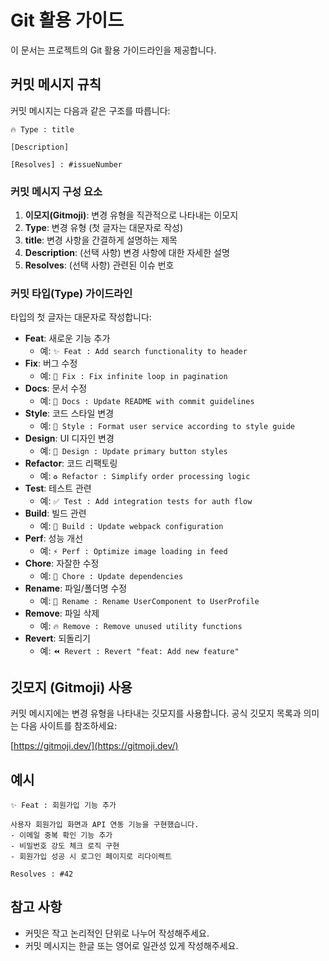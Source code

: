 # Git 활용 가이드

이 문서는 프로젝트의 Git 활용 가이드라인을 제공합니다.





## 커밋 메시지 규칙

커밋 메시지는 다음과 같은 구조를 따릅니다:

```
🔥 Type : title

[Description]

[Resolves] : #issueNumber
```

### 커밋 메시지 구성 요소

1. **이모지(Gitmoji)**: 변경 유형을 직관적으로 나타내는 이모지
2. **Type**: 변경 유형 (첫 글자는 대문자로 작성)
3. **title**: 변경 사항을 간결하게 설명하는 제목
4. **Description**: (선택 사항) 변경 사항에 대한 자세한 설명
5. **Resolves**: (선택 사항) 관련된 이슈 번호

### 커밋 타입(Type) 가이드라인

타입의 첫 글자는 대문자로 작성합니다:

* **Feat**: 새로운 기능 추가
  * 예: `✨ Feat : Add search functionality to header`
* **Fix**: 버그 수정
  * 예: `🐛 Fix : Fix infinite loop in pagination`
* **Docs**: 문서 수정
  * 예: `📝 Docs : Update README with commit guidelines`
* **Style**: 코드 스타일 변경
  * 예: `💄 Style : Format user service according to style guide`
* **Design**: UI 디자인 변경
  * 예: `🎨 Design : Update primary button styles`
* **Refactor**: 코드 리팩토링
  * 예: `♻️ Refactor : Simplify order processing logic`
* **Test**: 테스트 관련
  * 예: `✅ Test : Add integration tests for auth flow`
* **Build**: 빌드 관련
  * 예: `👷 Build : Update webpack configuration`
* **Perf**: 성능 개선
  * 예: `⚡ Perf : Optimize image loading in feed`
* **Chore**: 자잘한 수정
  * 예: `🔧 Chore : Update dependencies`
* **Rename**: 파일/폴더명 수정
  * 예: `🚚 Rename : Rename UserComponent to UserProfile`
* **Remove**: 파일 삭제
  * 예: `🔥 Remove : Remove unused utility functions`
* **Revert**: 되돌리기
  * 예: `⏪ Revert : Revert "feat: Add new feature"`

## 깃모지 (Gitmoji) 사용

커밋 메시지에는 변경 유형을 나타내는 깃모지를 사용합니다. 공식 깃모지 목록과 의미는 다음 사이트를 참조하세요:

[https://gitmoji.dev/](https://gitmoji.dev/)

## 예시

```
✨ Feat : 회원가입 기능 추가

사용자 회원가입 화면과 API 연동 기능을 구현했습니다.
- 이메일 중복 확인 기능 추가
- 비밀번호 강도 체크 로직 구현
- 회원가입 성공 시 로그인 페이지로 리다이렉트

Resolves : #42
```

## 참고 사항

- 커밋은 작고 논리적인 단위로 나누어 작성해주세요.
- 커밋 메시지는 한글 또는 영어로 일관성 있게 작성해주세요.